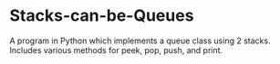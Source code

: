 # Stacks-can-be-Queues
A program in Python which implements a queue class using 2 stacks. Includes various methods for peek, pop, push, and print.
